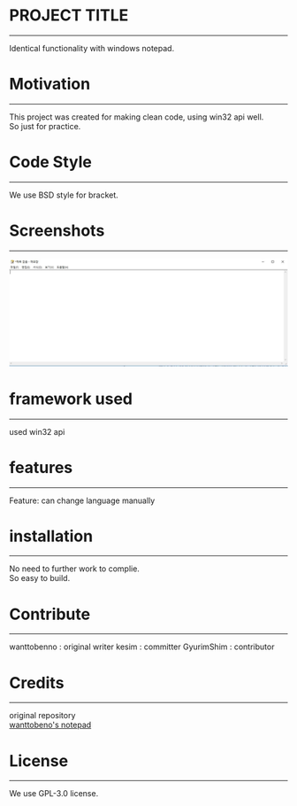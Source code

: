 # PROJECT TITLE
***
Identical functionality with windows notepad.
# Motivation
***
This project was created for making clean code, using win32 api well.  
So just for practice.
# Code Style
***
We use BSD style for bracket.
# Screenshots
***
![snapshot](snapshot.png)
# framework used
***
used win32 api
# features
***
Feature: can change language manually 
# installation 
***
No need to further work to complie.  
So easy to build.
# Contribute
***
wanttobenno : original writer
kesim : committer
GyurimShim : contributor
# Credits
***
original repository  
[wanttobeno's notepad](https://github.com/wanttobeno/notepad)
# License
***
We use GPL-3.0 license.

